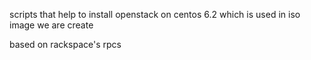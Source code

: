 scripts that help to install openstack on centos 6.2 which is used in iso image we are create

based on rackspace's rpcs
